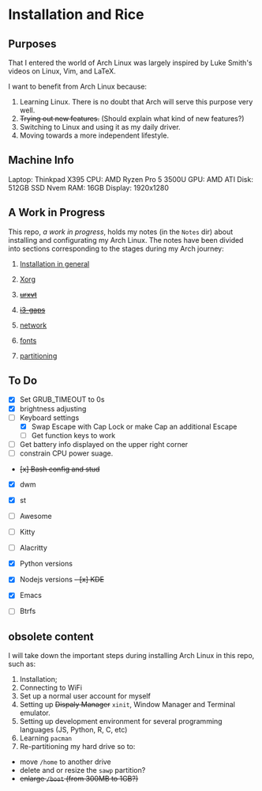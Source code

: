 # Installation and Rice

## Purposes
That I entered the world of Arch Linux was largely inspired by Luke Smith's videos on
Linux, Vim, and LaTeX. 

I want to benefit from Arch Linux because:
1. Learning Linux. There is no doubt that Arch will serve this purpose very well.
2. ~~Trying out new features.~~ (Should explain what kind of new features?) 
3. Switching to Linux and using it as my daily driver.
4. Moving towards a more independent lifestyle.

## Machine Info
Laptop: 	Thinkpad X395
CPU:		AMD Ryzen Pro 5 3500U
GPU:		AMD ATI
Disk:		512GB SSD Nvem
RAM:		16GB
Display:	1920x1280

## A Work in Progress
This repo, *a work in progress*, holds my notes (in the `Notes` dir) about installing and configurating my Arch Linux. The notes have been divided into sections corresponding to the stages during my Arch journey:
1. [Installation in general](https://github.com/Linerre/Arch/blob/master/Notes/00-installation.md)
2. [Xorg](https://github.com/Linerre/Arch/blob/master/Notes/01-xorg.md)
3. ~~[urxvt](https://github.com/Linerre/Arch/blob/master/Notes/02-urxvt.md)~~

4. ~~[i3-gaps](https://github.com/Linerre/Arch/blob/master/Notes/03-i3wm.md)~~
5. [network](https://github.com/Linerre/Arch/blob/master/Notes/04-network.md)
6. [fonts](https://github.com/Linerre/Arch/blob/master/Notes/05-fonts.md)
7. [partitioning](https://github.com/Linerre/Arch/blob/master/Notes/06-partitioning.md)

## To Do
- [x] Set GRUB_TIMEOUT to 0s
- [x] brightness adjusting
- [ ] Keyboard settings
  - [x] Swap Escape with Cap Lock or make Cap an additional Escape
  - [ ] Get function keys to work
- [ ] Get battery info displayed on the upper right corner
- [ ] constrain CPU power suage.
- ~~[x] Bash config and stud~~
- [x] dwm
- [x] st
- [ ] Awesome
- [ ] Kitty
- [ ] Alacritty
- [x] Python versions
- [x] Nodejs versions
~~- [x] KDE~~
- [x] Emacs
- [ ] Btrfs


## obsolete content
I will take down the important steps during installing Arch Linux in this repo, such as:
1. Installation;
2. Connecting to WiFi
3. Set up a normal user account for myself
4. Setting up ~~Dispaly Manager~~ `xinit`, Window Manager and Terminal emulator.
5. Setting up development environment for several programming languages (JS, Python, R, C, etc)
6. Learning `pacman`
7. Re-partitioning my hard drive so to:
  - move `/home` to another drive
  - delete and or resize the `sawp` partition?
  - ~~enlarge `/boot` (from 300MB to 1GB?)~~

